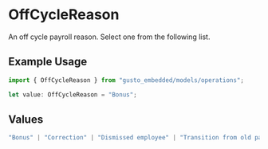 # OffCycleReason

An off cycle payroll reason. Select one from the following list.

## Example Usage

```typescript
import { OffCycleReason } from "gusto_embedded/models/operations";

let value: OffCycleReason = "Bonus";
```

## Values

```typescript
"Bonus" | "Correction" | "Dismissed employee" | "Transition from old pay schedule"
```